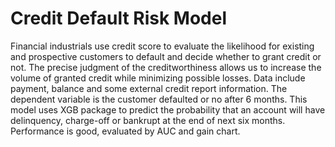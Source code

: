 # Credit Default Risk Model
Financial industrials use credit score to evaluate the likelihood for existing and prospective customers to default and decide whether to grant credit or not. The precise judgment of the creditworthiness allows us to increase the volume of granted credit while minimizing possible losses.
Data include payment, balance and some external credit report information. The dependent variable is the customer defaulted or no after 6 months. 
This model uses XGB package to predict the probability that an account will have delinquency, charge-off or bankrupt at the end of next six months. 
Performance is good, evaluated by AUC and gain chart. 
